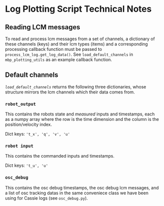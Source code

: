 # Log Plotting Script Technical Notes

## Reading LCM messages
To read and process lcm messages from a set of channels, a dictionary of these channels (keys) and their lcm types (items) and a corresponding processing callback function must be passed to `process_lcm_log.get_log_data()`. See `load_default_channels` in `mbp_plotting_utils` as an example callback function. 

## Default channels
*`load_default_channels`* returns the following three dictionaries, whose structure mirrors the lcm channels which their data comes from. 

### `robot_output` 
This contains the robots state and *measured* inputs and timestamps, each as a numpy array where the row is the time dimension and the column is the position/velocity index.

Dict keys: `'t_x', 'q', 'v', 'u'`

### `robot input`
This contains the commanded inputs and timestamps.

Dict keys: `'t_u', 'u'`

### `osc_debug`
This contains the osc debug timestamps, the osc debug lcm messages, and a list of osc tracking datas in the same conveniece class we have been using for Cassie logs (see `osc_debug.py`). 
